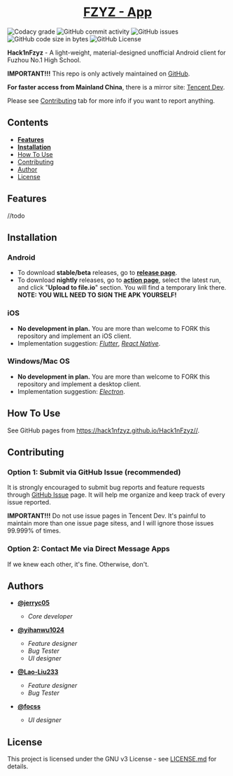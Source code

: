 <h1 align="center">
  <a href="https://github.com/Hack1nFzyz/Hack1nFzyz/">FZYZ - App</a>
</h1>

![Codacy grade](https://api.codacy.com/project/badge/Grade/136746dfb0aa4df1ad2e9bc950188e64?isInternal=true)
![GitHub commit activity](https://img.shields.io/github/commit-activity/y/Hack1nFzyz/Hack1nFzyz.svg)
![GitHub issues](https://img.shields.io/github/issues/Hack1nFzyz/Hack1nFzyz.svg)
![GitHub code size in bytes](https://img.shields.io/github/languages/code-size/Hack1nFzyz/Hack1nFzyz.svg)
![GitHub License](https://img.shields.io/github/license/Hack1nFzyz/Hack1nFzyz.svg)

**Hack1nFzyz** - A light-weight, material-designed unofficial Android client for Fuzhou No.1 High School.

**IMPORTANT!!!** This repo is only actively maintained on [GitHub](<https://github.com/Hack1nFzyz/Hack1nFzyz>).

**For faster access from Mainland China**, there is a mirror site: [Tencent Dev](<https://dev.tencent.com/u/jerryc05/p/Hack1nFzyz/git>).

Please see [Contributing](#user-content-contributing) tab for more info if you want to report anything.

## Contents

-   [**Features**](#user-content-features)
-   [**Installation**](#user-content-installation)
-   [How To Use](#user-content-how-to-use)
-   [Contributing](#user-content-contributing)
-   [Author](#user-content-author)
-   [License](#user-content-license)

## Features
//todo

## Installation

### Android
-   To download **stable/beta** releases, go to **[release page](<https://github.com/Hack1nFzyz/Hack1nFzyz/releases>)**.
-   To download **nightly** releases, go to **[action page](<https://github.com/Hack1nFzyz/Hack1nFzyz/actions>)**, select the latest run, and click "**Upload to file.io**" section. You will find a temporary link there. **NOTE: YOU WILL NEED TO SIGN THE APK YOURSELF!**

### iOS
-   **No development in plan.** You are more than welcome to FORK this repository and implement an iOS client.
-   Implementation suggestion: [*Flutter*](<https://flutter.dev/>), [*React Native*](<https://facebook.github.io/react-native/>).

### Windows/Mac OS
-   **No development in plan.** You are more than welcome to FORK this repository and implement a desktop client.
-   Implementation suggestion: [*Electron*](<https://electronjs.org/>).

## How To Use

See GitHub pages from <https://hack1nfzyz.github.io/Hack1nFzyz//>.

## Contributing

### Option 1: Submit via GitHub Issue (recommended)

It is strongly encouraged to submit bug reports and feature requests through [GitHub Issue](https://github.com/Hack1nFzyz/Hack1nFzyz/issues) page. It will help me organize and keep track of every issue reported.

**IMPORTANT!!!** Do not use issue pages in Tencent Dev. It's painful to maintain more than one issue page sitess, and I will ignore those issues 99.999% of times.

### Option 2: Contact Me via Direct Message Apps

If we knew each other, it's fine. Otherwise, don't.

## Authors

-   **[@jerryc05](<https://github.com/jerryc05>)**
    -   *Core developer*

-   **[@yihanwu1024](<https://github.com/yihanwu1024>)**
    -   *Feature designer*
    -    *Bug Tester*
    -   *UI designer*

-   **[@Lao-Liu233](<https://github.com/Lao-Liu233>)**
    -   *Feature designer*
    -    *Bug Tester*

-   **[@focss](<https://github.com/focss>)**
	-    *UI designer*

## License

This project is licensed under the GNU v3 License - see [LICENSE.md](https://github.com/Hack1nFzyz/Hack1nFzyz/blob/master/LICENSE) for details.
